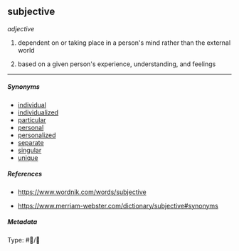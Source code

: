 ## subjective

*adjective*

1. dependent on or taking place in a person's mind rather than the external world

1. based on a given person's experience, understanding, and feelings

---

##### Synonyms

* [individual](individual.md)
* [individualized](individualize.md)
* [particular](particular.md)
* [personal](personal.md)
* [personalized](personalize.md)
* [separate](separate.md)
* [singular](singular.md)
* [unique](unique.md)

##### References

* https://www.wordnik.com/words/subjective

* https://www.merriam-webster.com/dictionary/subjective#synonyms

##### Metadata

Type: #💬/💬 
